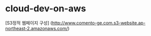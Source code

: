 # cloud-dev-on-aws
[S3정적 웹페이지 구성] (http://www.comento-ge.com.s3-website.ap-northeast-2.amazonaws.com/)
